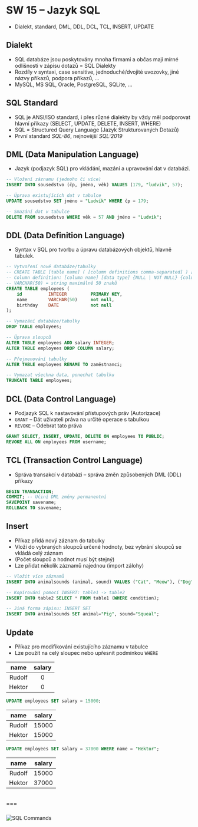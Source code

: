 # SW 15 – Jazyk SQL

* Dialekt, standard, DML, DDL, DCL, TCL, INSERT, UPDATE

## Dialekt

* SQL databáze jsou poskytovány mnoha firmami a občas mají mírné odlišnosti v zápisu dotazů = SQL Dialekty
* Rozdíly v syntaxi, case sensitive, jednoduché/dvojité uvozovky, jiné názvy příkazů, podpora příkazů, ...
* MySQL, MS SQL, Oracle, PostgreSQL, SQLite, ...

## SQL Standard

* SQL je ANSI/ISO standard, i přes různé dialekty by vždy měl podporovat hlavní příkazy (SELECT, UPDATE, DELETE, INSERT, WHERE)
* SQL = Structured Query Language (Jazyk Strukturovaných Dotazů)
* První standard _SQL-86_, nejnovější _SQL:2019_

## DML (Data Manipulation Language)

* Jazyk (podjazyk SQL) pro vkládání, mazání a upravování dat v databázi.

``` sql
-- Vložení záznamu (jednoho či více)
INSERT INTO sousedstvo (čp, jméno, věk) VALUES (179, "ludvik", 57);

-- Úprava existujících dat v tabulce
UPDATE sousedstvo SET jméno = "Ludvík" WHERE čp = 179;

-- Smazání dat v tabulce
DELETE FROM sousedstvo WHERE věk = 57 AND jméno = "Ludvík";
```

## DDL (Data Definition Language)

* Syntax v SQL pro tvorbu a úpravu databázových objektů, hlavně tabulek.

``` sql
-- Vytvoření nové databáze/tabulky
-- CREATE TABLE [table name] ( [column definitions comma-separated] ) [table parameters]
-- Column definition: [column name] [data type] {NULL | NOT NULL} {column options}
-- VARCHAR(50) = string maximálně 50 znaků
CREATE TABLE employees (
    id          INTEGER         PRIMARY KEY,
    name        VARCHAR(50)     not null,
    birthday    DATE            not null
);

-- Vymazání databáze/tabulky
DROP TABLE employees;

-- Úprava sloupců
ALTER TABLE employees ADD salary INTEGER;
ALTER TABLE employees DROP COLUMN salary;

-- Přejmenování tabulky
ALTER TABLE employees RENAME TO zaměstnanci;

-- Vymazat všechna data, ponechat tabulku
TRUNCATE TABLE employees;
```

## DCL (Data Control Language)

* Podjazyk SQL k nastavování přístupových práv (Autorizace)
* `GRANT` – Dát uživateli práva na určité operace s tabulkou
* `REVOKE` – Odebrat tato práva

``` sql
GRANT SELECT, INSERT, UPDATE, DELETE ON employees TO PUBLIC;
REVOKE ALL ON employees FROM username;
```

## TCL (Transaction Control Language)

* Správa transakcí v databázi – správa změn způsobených DML (DDL) příkazy

``` sql
BEGIN TRANSACTION; 
COMMIT; -- Učiní DML změny permanentní 
SAVEPOINT savename;
ROLLBACK TO savename;
```

## Insert

* Příkaz přidá nový záznam do tabulky
* Vloží do vybraných sloupců určené hodnoty, bez vybrání sloupců se vkládá celý záznam
* (Počet sloupců a hodnot musí být stejný)
* Lze přidat několik záznamů najednou (import zálohy)

``` sql
-- Vložit více záznamů
INSERT INTO animalsounds (animal, sound) VALUES ("Cat", "Meow"), ("Dog", "Woof"), ("Cow", "Moo");

-- Kopírování pomocí INSERT: table1 -> table2
INSERT INTO table2 SELECT * FROM table1 (WHERE condition);

-- Jiná forma zápisu: INSERT SET
INSERT INTO animalsounds SET animal="Pig", sound="Squeal";
```

## Update

* Příkaz pro modifikování existujícího záznamu v tabulce
* Lze použít na celý sloupec nebo upřesnit podmínkou `WHERE`

name | salary
:-: | :-:
Rudolf | 0
Hektor | 0

``` sql
UPDATE employees SET salary = 15000;
```

name | salary
:-: | :-:
Rudolf | 15000
Hektor | 15000

``` sql
UPDATE employees SET salary = 37000 WHERE name = "Hektor";
```

name | salary
:-: | :-:
Rudolf | 15000
Hektor | 37000

## ---

![SQL Commands](https://media.geeksforgeeks.org/wp-content/uploads/sql-commands.jpg)
